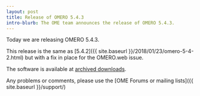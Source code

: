 ```yaml
---
layout: post
title: Release of OMERO 5.4.3
intro-blurb: The OME team announces the release of OMERO 5.4.3.
---
```

Today we are releasing OMERO 5.4.3.

This release is the same as [5.4.2]({{ site.baseurl }}/2018/01/23/omero-5-4-2.html) but with a fix in place for the OMERO.web
issue.

The software is available at [archived downloads](https://downloads.openmicroscopy.org/omero/5.4.3).

Any problems or comments, please use the [OME Forums or mailing lists]({{ site.baseurl }}/support/)
